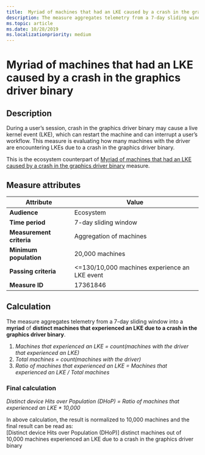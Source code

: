 ```yaml
---
title:  Myriad of machines that had an LKE caused by a crash in the graphics driver binary
description: The measure aggregates telemetry from a 7-day sliding window into a myriad of distinct machines that experienced an LKE due to a crash in the graphics driver binary 
ms.topic: article
ms.date: 10/28/2019
ms.localizationpriority: medium
---
```


# Myriad of machines that had an LKE caused by a crash in the graphics driver binary

## Description

During a user’s session, crash in the graphics driver binary may cause a live kernel event (LKE), which can restart the machine and can interrupt a user’s workflow. This measure is evaluating how many machines with the driver are encountering LKEs due to a crash in the graphics driver binary.

This is the ecosystem counterpart of [Myriad of machines that had an LKE caused by a crash in the graphics driver binary](https://docs.microsoft.com/windows-hardware/drivers/dashboard/myriad-of-machines-that-had-lke-caused-by-crash-in-graphics-driver-binary-standard)  measure.

## Measure attributes

|Attribute|Value|
|----|----|
|**Audience**|Ecosystem|
|**Time period**|7-day sliding window|
|**Measurement criteria**|Aggregation of machines|
|**Minimum population**|20,000 machines|
|**Passing criteria**|<=130/10,000 machines experience an LKE event|
|**Measure ID**|17361846|

## Calculation

The measure aggregates telemetry from a 7-day sliding window into a **myriad** of **distinct machines that experienced an LKE due to a crash in the graphics driver binary**.
1. *Machines that experienced an LKE = count(machines with the driver that experienced an LKE)*
2. *Total machines = count(machines with the driver)*
3. *Ratio of machines that experienced an LKE = Machines that experienced an LKE / Total machines*

### Final calculation

*Distinct device Hits over Population (DHoP) = Ratio of machines that experienced an LKE * 10,000*

In above calculation, the result is normalized to 10,000 machines and the final result can be read as:    
[Distinct device Hits over Population (DHoP)] distinct machines out of 10,000 machines experienced an LKE due to a crash in the graphics driver binary
